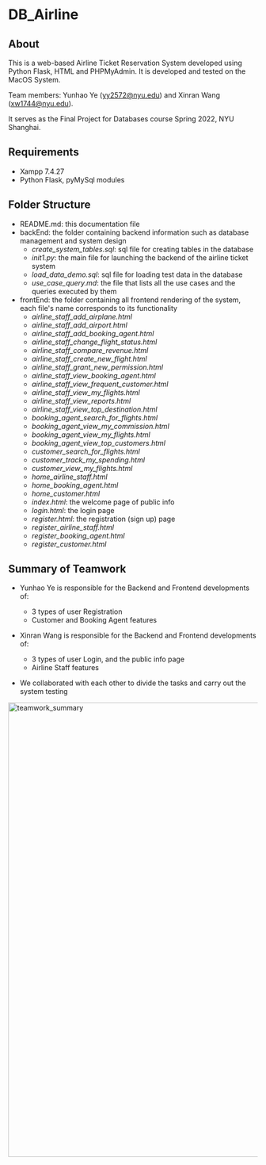 # DB_Airline

## About

This is a web-based Airline Ticket Reservation System developed using Python Flask, HTML and PHPMyAdmin. It is developed and tested on the MacOS System.

Team members: Yunhao Ye (yy2572@nyu.edu) and Xinran Wang (xw1744@nyu.edu).

It serves as the Final Project for Databases course Spring 2022, NYU Shanghai.

## Requirements

- Xampp 7.4.27
- Python Flask, pyMySql modules

## Folder Structure

- README.md: this documentation file
- backEnd: the folder containing backend information such as database management and system design
  - *create_system_tables.sql*: sql file for creating tables in the database
  - *init1.py*: the main file for launching the backend of the airline ticket system
  - *load_data_demo.sql*: sql file for loading test data in the database
  - *use_case_query.md*: the file that lists all the use cases and the queries executed by them
- frontEnd: the folder containing all frontend rendering of the system, each file's name corresponds to its functionality
  - *airline_staff_add_airplane.html*
  - *airline_staff_add_airport.html*
  - *airline_staff_add_booking_agent.html*
  - *airline_staff_change_flight_status.html*
  - *airline_staff_compare_revenue.html*
  - *airline_staff_create_new_flight.html*
  - *airline_staff_grant_new_permission.html*
  - *airline_staff_view_booking_agent.html*
  - *airline_staff_view_frequent_customer.html*
  - *airline_staff_view_my_flights.html*
  - *airline_staff_view_reports.html*
  - *airline_staff_view_top_destination.html*
  - *booking_agent_search_for_flights.html*
  - *booking_agent_view_my_commission.html*
  - *booking_agent_view_my_flights.html*
  - *booking_agent_view_top_customers.html*
  - *customer_search_for_flights.html*
  - *customer_track_my_spending.html*
  - *customer_view_my_flights.html*
  - *home_airline_staff.html*
  - *home_booking_agent.html*
  - *home_customer.html*
  - *index.html*: the welcome page of public info
  - *login.html*: the login page
  - *register.html*: the registration (sign up) page
  - *register_airline_staff.html*
  - *register_booking_agent.html*
  - *register_customer.html*

## Summary of Teamwork

- Yunhao Ye is responsible for the Backend and Frontend developments of: 
  - 3 types of user Registration
  - Customer and Booking Agent features

- Xinran Wang is responsible for the Backend and Frontend developments of: 
  - 3 types of user Login, and the public info page
  - Airline Staff features

- We collaborated with each other to divide the tasks and carry out the system testing

<img width="917" alt="teamwork_summary" src="https://user-images.githubusercontent.com/50431019/168847343-015672ab-b0fc-4557-b47a-2fd683591466.png">
